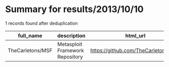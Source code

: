 
# Summary for results/2013/10/10
    
1 records found after deduplication

| full_name | description | html_url | matched_list | matched_count | pushed_at | size | stargazers_count | language | forks_count | vul_ids |
|------------------|---------------------------------|-------------------------------------|----------------------------------|-----------------|---------------------------|--------|--------------------|------------|---------------|-----------|
| TheCarletons/MSF | Metasploit Framework Repository | https://github.com/TheCarletons/MSF | ['metasploit module OR payload'] | 1 | 2013-10-10 15:35:23+00:00 | 108 | 0 | nan | 0 | [] |
